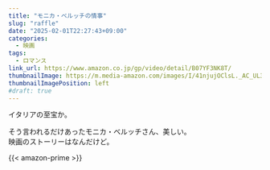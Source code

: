 ```yaml
---
title: "モニカ・ベルッチの情事"
slug: "raffle"
date: "2025-02-01T22:27:43+09:00"
categories:
  - 映画
tags:
  - ロマンス
link_url: https://www.amazon.co.jp/gp/video/detail/B07YF3NK8T/
thumbnailImage: https://m.media-amazon.com/images/I/41njujOClsL._AC_UL320_.jpg
thumbnailImagePosition: left
#draft: true
---
```

イタリアの至宝か。
<!--more-->
そう言われるだけあったモニカ・ベルッチさん、美しい。  
映画のストーリーはなんだけど。

{{< amazon-prime >}}
